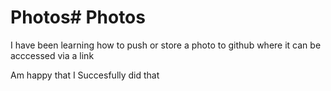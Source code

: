 # Photos# Photos

I have been learning how to push or store a photo to github where it can be  acccessed  via a link

Am happy that I Succesfully did that
